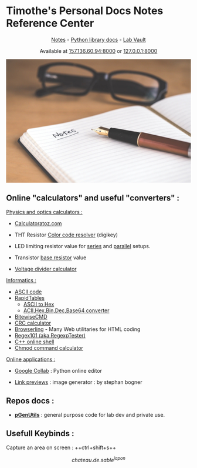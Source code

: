 # Timothe's Personal Docs Notes Reference Center

<p style="text-align:center"><a href="../Workspace/Notes/">Notes</a> - <a href="../Documentation/Software/PyTools_ideas/">Python library docs</a> - <a href="../Lab/Lab_codex/">Lab Vault</a></p>

<p style="text-align:center"> Available at <a href="http://157.136.60.94:8000">157.136.60.94:8000</a> or <a href="http://127.0.0.1:8000">127.0.0.1:8000</a></p>



<img src="index.assets/notes-david-travis.jpg" style="max-height: 30vh; display: block;
   margin-left: auto;
 margin-right: auto;" />

## Online "calculators" and useful "converters" :

<u>Physics and optics calculators :</u>

- [Calculatoratoz.com](https://www.calculatoratoz.com/en/optical-path-difference-calculator/Calc-1603)

- THT Resistor [Color code resolver](https://www.digikey.fr/fr/resources/conversion-calculators/conversion-calculator-resistor-color-code) (digikey)

- LED limiting resistor value for [series](http://ledcalc.com/) and [parallel](http://www.hebeiltd.com.cn/?p=zz.led.resistor.calculator) setups.

- Transistor [base resistor](https://www.petervis.com/GCSE_Design_and_Technology_Electronic_Products/transistor_base_resistor_calculator/transistor_base_resistor_calculator.html) value

- [Voltage divider calculator](https://circuitdigest.com/calculators/voltage-divider-calculator)

<u>Informatics :</u>

- [ASCII code](https://www.ascii-code.com/)
- [RapidTables](https://www.rapidtables.com/)
	- [ASCII to Hex](https://www.rapidtables.com/convert/number/hex-to-ascii.html)
	- [ACII,Hex,Bin,Dec,Base64 converter](https://www.rapidtables.com/convert/number/ascii-hex-bin-dec-converter.html)
- [BitewiseCMD](https://bitwisecmd.com/#0xff%2C%3C%3C%2C8)
- [CRC calculator](https://crccalc.com/)
- [Browserling](https://www.browserling.com/tools) - Many Web utilitaries for HTML coding
- [Regex101 (aka RegexpTester)](https://regex101.com/)
- [C++ online  shell](http://cpp.sh/)
- [Chmod command calculator](https://chmodcommand.com/)

<u>Online applications :</u>

- [Google Collab](https://colab.research.google.com/notebooks/) : Python online editor

- [Link previews](https://link-previews.stephanbogner.de/) : image generator : by stephan bogner



## Repos docs :

- **[pGenUtils](https://josttim.github.io/pGenUtils/)** : general purpose code for lab dev and private use.



## Usefull Keybinds :

Capture an area on screen : ++ctrl+shift+s++

$$
chateau . de. sable^{japon}
$$
